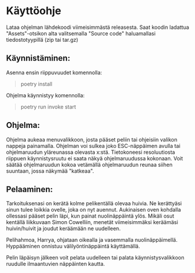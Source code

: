# Käyttöohje
 
Lataa ohjelman lähdekoodi viimeisimmästä releasesta. 
Saat koodin ladattua "Assets"-otsikon alta valitsemalla "Source code" haluamallasi tiedostotyypillä (zip tai tar.gz)
 
## Käynnistäminen:
 
Asenna ensin riippuvuudet komennolla:
> poetry install
 
Ohjelma käynnistyy komennolla:
> poetry run invoke start

## Ohjelma:
 
Ohjelma aukeaa menuvalikkoon, josta pääset peliin tai ohjeisiin valikon nappeja painamalla.
Ohjelman voi sulkea joko ESC-näppäimen avulla tai ohjelmaruudun yläreunassa olevasta x:stä.
Tietokoneesi resoluutiosta riippuen käynnistysruutu ei saata näkyä ohjelmaruudussa kokonaan. Voit säätää ohjelmaruudun kokoa vetämällä ohjelmaruudun reunaa siihen suuntaan, jossa näkymää "katkeaa". 
 

## Pelaaminen:
Tarkoituksenasi on kerätä kolme pelikentällä olevaa huivia.
Ne kerättyäsi sinun tulee loikkia ovelle, joka on nyt auennut.
Aukinaisen oven kohdalla ollessasi pääset pelin läpi, kun painat nuolinäppäintä ylös.
Mikäli osut kentällä liikkuvaan Simon Cowelliin, menetät viimeisimmäksi keräämäsi huivin/huivit ja joudut keräämään ne uudelleen.
 
Pelihahmoa, Harrya, ohjataan oikealla ja vasemmalla nuolinäppäimellä. Hyppääminen onnistuu välilyöntinäppäintä käyttämällä.

Pelin läpäisyn jälkeen voit pelata uudelleen tai palata käynnistysvalikkoon ruudulle ilmaantuvien näppäinten kautta.
